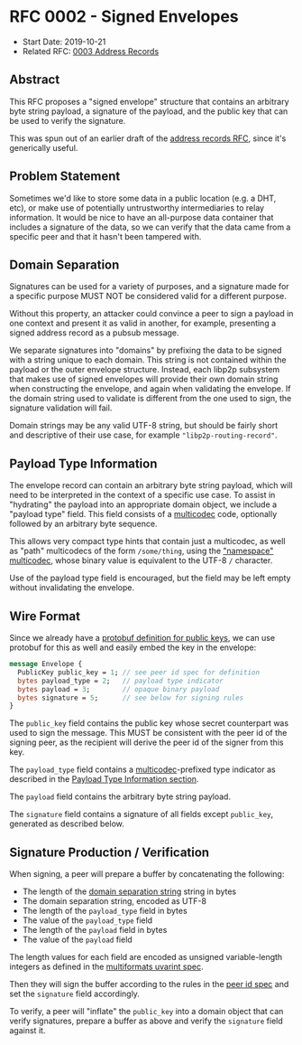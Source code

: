 # RFC 0002 - Signed Envelopes

- Start Date: 2019-10-21
- Related RFC: [0003 Address Records][addr-records-rfc]

## Abstract

This RFC proposes a "signed envelope" structure that contains an arbitrary byte
string payload, a signature of the payload, and the public key that can be used
to verify the signature.

This was spun out of an earlier draft of the [address records
RFC][addr-records-rfc], since it's generically useful.

## Problem Statement

Sometimes we'd like to store some data in a public location (e.g. a DHT, etc),
or make use of potentially untrustworthy intermediaries to relay information. It
would be nice to have an all-purpose data container that includes a signature of
the data, so we can verify that the data came from a specific peer and that it hasn't
been tampered with.

## Domain Separation

Signatures can be used for a variety of purposes, and a signature made for a
specific purpose MUST NOT be considered valid for a different purpose.

Without this property, an attacker could convince a peer to sign a payload in
one context and present it as valid in another, for example, presenting a signed
address record as a pubsub message.

We separate signatures into "domains" by prefixing the data to be signed with a
string unique to each domain. This string is not contained within the payload or
the outer envelope structure. Instead, each libp2p subsystem that makes use of
signed envelopes will provide their own domain string when constructing the
envelope, and again when validating the envelope. If the domain string used to
validate is different from the one used to sign, the signature validation will
fail.

Domain strings may be any valid UTF-8 string, but should be fairly short and
descriptive of their use case, for example `"libp2p-routing-record"`.

## Payload Type Information

The envelope record can contain an arbitrary byte string payload, which will
need to be interpreted in the context of a specific use case. To assist in
"hydrating" the payload into an appropriate domain object, we include a "payload
type" field. This field consists of a [multicodec][multicodec] code,
optionally followed by an arbitrary byte sequence.

This allows very compact type hints that contain just a multicodec, as well as
"path" multicodecs of the form `/some/thing`, using the ["namespace"
multicodec](https://github.com/multiformats/multicodec/blob/master/table.csv#L23),
whose binary value is equivalent to the UTF-8 `/` character.

Use of the payload type field is encouraged, but the field may be left empty
without invalidating the envelope.

## Wire Format

Since we already have a [protobuf definition for public keys][peer-id-spec], we
can use protobuf for this as well and easily embed the key in the envelope:


```protobuf
message Envelope {
  PublicKey public_key = 1; // see peer id spec for definition
  bytes payload_type = 2;   // payload type indicator
  bytes payload = 3;        // opaque binary payload
  bytes signature = 5;      // see below for signing rules
}
```

The `public_key` field contains the public key whose secret counterpart was used
to sign the message. This MUST be consistent with the peer id of the signing
peer, as the recipient will derive the peer id of the signer from this key.

The `payload_type` field contains a [multicodec][multicodec]-prefixed type
indicator as described in the [Payload Type Information
section](#payload-type-information).

The `payload` field contains the arbitrary byte string payload.

The `signature` field contains a signature of all fields except `public_key`,
generated as described below.

## Signature Production / Verification

When signing, a peer will prepare a buffer by concatenating the following:

- The length of the [domain separation string](#domain-separation) string in
  bytes
- The domain separation string, encoded as UTF-8
- The length of the `payload_type` field in bytes
- The value of the `payload_type` field
- The length of the `payload` field in bytes
- The value of the `payload` field

The length values for each field are encoded as unsigned variable-length
integers as defined in the [multiformats uvarint spec][uvarint].

Then they will sign the buffer according to the rules in the [peer id
spec][peer-id-spec] and set the `signature` field accordingly.

To verify, a peer will "inflate" the `public_key` into a domain object that can
verify signatures, prepare a buffer as above and verify the `signature` field
against it.

[addr-records-rfc]: ./0003-address-records.md
[peer-id-spec]: ../peer-ids/peer-ids.md
[multicodec]: https://github.com/multiformats/multicodec
[uvarint]: https://github.com/multiformats/unsigned-varint
